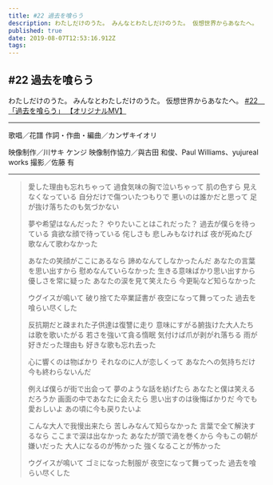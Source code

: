 ```yaml
---
title: #22 過去を喰らう
description: わたしだけのうた。 みんなとわたしだけのうた。 仮想世界からあなたへ。
published: true
date: 2019-08-07T12:53:16.912Z
tags: 
---
```


## #22 過去を喰らう
わたしだけのうた。
みんなとわたしだけのうた。
仮想世界からあなたへ。
[#22　「過去を喰らう」 【オリジナルMV】](https://youtu.be/tMKrECxEpq8)
***
歌唱／花譜
作詞・作曲・編曲／カンザキイオリ

映像制作／川サキ ケンジ
映像制作協力／與古田 和俊、Paul Williams、yujureal works
撮影／佐藤 有
***
> 愛した理由も忘れちゃって
> 過食気味の胸で泣いちゃって
> 肌の色すら
> 見えなくなっている
> 自分だけで傷ついたつもりで
> 悪いのは誰かだと思って
> 足が抜け落ちたのも気づかない
> 
> 夢や希望はなんだった？
> やりたいことはこれだった？
> 過去が僕らを待っている
> 貪欲な顔で待っている
> 侘しさも
> 悲しみもなければ
> 夜が死ぬたび
> 歌なんて歌わなかった
> 
> あなたの笑顔がここにあるなら
> 諦めなんてしなかったんだ
> あなたの言葉を思い出すから
> 慰めなんていらなかった
> 生きる意味ばかり思い出すから
> 優しさを常に疑った
> あなたの涙を見て笑えたら
> 今更恥など知らなかった
> 
> ウグイスが鳴いて
> 破り捨てた卒業証書が
> 夜空になって舞ってった
> 過去を喰らい尽くした
> 
> 
> 反抗期だと疎まれた子供達は復讐に走り
> 意味にすがる腑抜けた大人たちは歌を歌いたがる
> 若さを強いて貪る惰眠
> 気付けば爪が剥がれ落ちる
> 雨が好きだった理由も
> 好きな歌も忘れ去った
> 
> 心に響くのは物ばかり
> それなのに人が恋しくって
> あなたへの気持ちだけ
> 今も終わらないんだ
> 
> 例えば僕らが街で出会って
> 夢のような話を紡げたら
> あなたと僕は笑えるだろうか
> 画面の中であなたに会えたら
> 思い出すのは後悔ばかりだ
> 今でも愛おしいよ
> あの頃に今も戻りたいよ
> 
> こんな大人で我慢出来たら
> 苦しみなんて知らなかった
> 言葉で全て解決するなら
> ここまで涙は出なかった
> あなたが頭で渦を巻くから
> 今もこの朝が嫌いだった
> 大人になるのが怖かった
> 強くなることが怖かった
> 
> ウグイスが鳴いて
> ゴミになった制服が
> 夜空になって舞ってった
> 過去を喰らい尽くした

